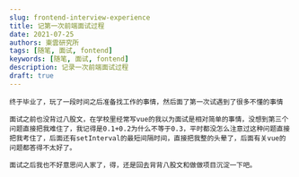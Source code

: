 ```yaml
---
slug: frontend-interview-experience
title: 记第一次前端面试过程
date: 2021-07-25
authors: 東雲研究所
tags: [随笔, 面试, fontend]
keywords: [随笔, 面试, fontend]
description: 记录一次前端面试过程
draft: true
---
```


    终于毕业了，玩了一段时间之后准备找工作的事情，然后面了第一次试遇到了很多不懂的事情

    面试之前也没背过八股文，在学校里经常写vue的我以为面试是相对简单的事情，没想到第三个问题直接把我难住了，我记得是0.1+0.2为什么不等于0.3，平时都没怎么注意过这种问题直接把我考住了，后面还有setInterval的最短间隔时间，直接把我整的头晕了，后面有关vue的问题都答得不太好了。

    面试之后我也不好意思问人家了，得，还是回去背背八股文和做做项目沉淀一下吧。
